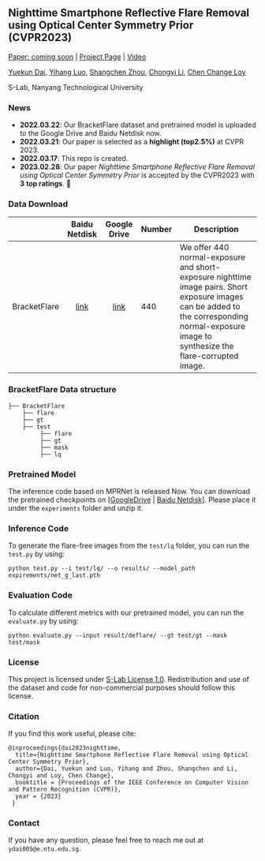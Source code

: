 ## Nighttime Smartphone Reflective Flare Removal using Optical Center Symmetry Prior (CVPR2023)
[Paper: coming soon]() | [Project Page](https://ykdai.github.io/projects/BracketFlare) | [Video](https://www.youtube.com/watch?v=FM8kAM13zUA)

[Yuekun Dai](https://ykdai.github.io/), [Yihang Luo](https://github.com/Luo-Yihang), [Shangchen Zhou](https://shangchenzhou.com/), [Chongyi Li](https://li-chongyi.github.io/),  [Chen Change Loy](https://www.mmlab-ntu.com/person/ccloy/)

S-Lab, Nanyang Technological University

### News

- **2022.03.22**: Our BracketFlare dataset and pretrained model is uploaded to the Google Drive and Baidu Netdisk now.
- **2022.03.21**: Our paper is selected as a **highlight (top2.5%)** at CVPR 2023.
- **2022.03.17**: This repo is created.
- **2023.02.28**: Our paper *Nighttime Smartphone Reflective Flare Removal using Optical Center Symmetry Prior* is accepted by the CVPR2023 with **3 top ratings**. 🤗

### Data Download

|              |                        Baidu Netdisk                         |                         Google Drive                         | Number | Description                                                  |
| :----------- | :----------------------------------------------------------: | :----------------------------------------------------------: | :----- | ------------------------------------------------------------ |
| BracketFlare | [link](https://pan.baidu.com/s/1vdpnZa4ZXBjb9lXEdaswjQ?pwd=cvpr) | [link](https://drive.google.com/file/d/1UBGvI_KCPkEyCNQkFrNNPY5LnXjAm2Oi/view?usp=share_link) | 440    | We offer 440 normal-exposure and short-exposure nighttime image pairs. Short exposure images can be added to the corresponding normal-exposure image to synthesize the flare-corrupted image. |


### BracketFlare Data structure

```
├── BracketFlare
    ├── flare
    ├── gt
    ├── test
         ├── flare
         ├── gt
         ├── mask
         ├── lq
```

### Pretrained Model

The inference code based on MPRNet is released Now. You can download the pretrained checkpoints on [[GoogleDrive](https://drive.google.com/file/d/15AzR-VaiQO0l8Av-yE6gVuExcTwYAi45/view?usp=share_link) | [Baidu Netdisk](https://pan.baidu.com/s/1jWg_uZMlFhT5MOCWaQmWOQ?pwd=cvpr )]. Please place it under the `experiments` folder and unzip it.

### Inference Code

To generate the flare-free images from the `test/lq` folder,  you can run the `test.py` by using:

```
python test.py --i test/lq/ --o results/ --model_path expirements/net_g_last.pth
```

### Evaluation Code

To calculate different metrics with our pretrained model, you can run the `evaluate.py` by using:

```
python evaluate.py --input result/deflare/ --gt test/gt --mask test/mask
```

### License

This project is licensed under <a rel="license" href="https://github.com/ykdai/Flare7K/blob/main/LICENSE">S-Lab License 1.0</a>. Redistribution and use of the dataset and code for non-commercial purposes should follow this license.

### Citation

If you find this work useful, please cite:

```
@inproceedings{dai2023nighttime,
  title={Nighttime Smartphone Reflective Flare Removal using Optical Center Symmetry Prior},
  author={Dai, Yuekun and Luo, Yihang and Zhou, Shangchen and Li, Chongyi and Loy, Chen Change},
  booktitle = {Proceedings of the IEEE Conference on Computer Vision and Pattern Recognition (CVPR)},
  year = {2023}
 }
```

### Contact

If you have any question, please feel free to reach me out at `ydai005@e.ntu.edu.sg`.
